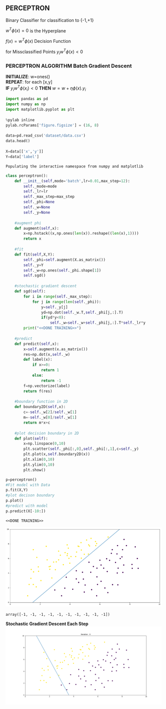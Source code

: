 
## PERCEPTRON

Binary Classifier for classification to {-1,+1}

$w^T\phi(x)=0$ is the Hyperplane

$f(x)=w^T\phi(x)$ Decision Function

for Missclassified Points $y_iw^T\phi(x)<0$

### PERCEPTRON ALGORITHM Batch Gradient Descent

<b>INITIALIZE</b>: w=ones()<br>
<b>REPEAT</b>: for each [x,y]<br>
<b>IF</b> $y_iw^T\phi(x_i)<0$ <b>THEN</b> $w=w+\eta\phi(x).y_i$<br>




```python
import pandas as pd
import numpy as np
import matplotlib.pyplot as plt

%pylab inline
pylab.rcParams['figure.figsize'] = (16, 8)

data=pd.read_csv('dataset/data.csv')
data.head()

X=data[['x','y']]
Y=data['label']
```

    Populating the interactive namespace from numpy and matplotlib



```python
class perceptron():
    def __init__(self,mode='batch',lr=0.01,max_step=12):
        self._mode=mode
        self._lr=lr
        self._max_step=max_step
        self._phi=None
        self._w=None
        self._y=None

    #augment phi
    def augment(self,x):
        x=np.hstack((x,np.ones(len(x)).reshape((len(x),1))))
        return x

    #fit
    def fit(self,X,Y):
        self._phi=self.augment(X.as_matrix())
        self._y=Y
        self._w=np.ones(self._phi.shape[1])
        self.sgd()

    #stochastic gradient descent
    def sgd(self):
        for i in range(self._max_step):
            for j in range(len(self._phi)):
                y=self._y[j]
                yd=np.dot(self._w.T,self._phi[j,:].T)
                if(yd*y<0):
                    self._w=self._w+self._phi[j,:].T*self._lr*y
        print("<<DONE TRAINING>>")

    #predict
    def predict(self,x):
        x=self.augment(x.as_matrix())
        res=np.dot(x,self._w)
        def label(x):
            if x>=0:
                return 1
            else:
                return -1
        f=np.vectorize(label)
        return f(res)

    #boundary function in 2D
    def boundary2D(self,x):
        c=-self._w[2]/self._w[1]
        m=-self._w[0]/self._w[1]
        return m*x+c

    #plot decision boundary in 2D
    def plot(self):
        x=np.linspace(0,10)
        plt.scatter(self._phi[:,0],self._phi[:,1],c=self._y)
        plt.plot(x,self.boundary2D(x))
        plt.xlim(0,10)
        plt.ylim(0,10)
        plt.show()


```


```python
p=perceptron()
#Fit model with Data
p.fit(X,Y)
#plot decison boundary
p.plot()
#predict with model
p.predict(X[-10:])
```

    <<DONE TRAINING>>



![png](imgs/perceptron_1.png)





    array([-1, -1, -1, -1, -1, -1, -1, -1, -1, -1])



<b>Stochastic Gradient Descent Each Step</b><br>
<img src="imgs/perceptron_fit.gif">

